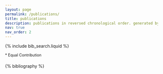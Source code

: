 ```yaml
---
layout: page
permalink: /publications/
title: publications
description: publications in reversed chronological order. generated by jekyll-scholar.
nav: true
nav_order: 2
---
```


<!-- _pages/publications.md -->

<!-- Bibsearch Feature -->

{% include bib_search.liquid %}

<div class="publications">

<p style="margin-bottom: 20px; font-size: 0.9em; color: var(--global-text-color-light);">* Equal Contribution</p>

{% bibliography %}

</div>
